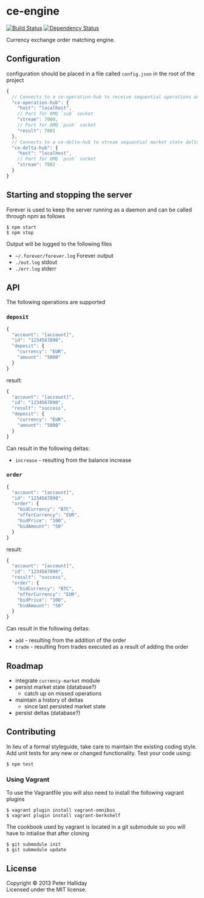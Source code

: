 ce-engine
=========

[![Build Status](https://travis-ci.org/pghalliday/ce-engine.png?branch=master)](https://travis-ci.org/pghalliday/ce-engine)
[![Dependency Status](https://gemnasium.com/pghalliday/ce-engine.png)](https://gemnasium.com/pghalliday/ce-engine)

Currency exchange order matching engine.

## Configuration

configuration should be placed in a file called `config.json` in the root of the project

```javascript
{
  // Connects to a ce-operation-hub to receive sequential operations and push the results
  "ce-operation-hub": {
    "host": "localhost",
    // Port for 0MQ `sub` socket 
    "stream": 7000,
    // Port for 0MQ `push` socket 
    "result": 7001    
  },
  // Connects to a ce-delta-hub to stream sequential market state deltas
  "ce-delta-hub": {
    "host": "localhost",
    // Port for 0MQ `push` socket 
    "stream": 7002
  }
}
```

## Starting and stopping the server

Forever is used to keep the server running as a daemon and can be called through npm as follows

```
$ npm start
$ npm stop
```

Output will be logged to the following files

- `~/.forever/forever.log` Forever output
- `./out.log` stdout
- `./err.log` stderr

## API

The following operations are supported

### `deposit`

```javascript
{
  "account": "[account]",
  "id": "1234567890",
  "deposit": {
    "currency": "EUR",
    "amount": "5000"
  }
}
```

result:

```javascript
{
  "account": "[account]",
  "id": "1234567890",
  "result": "success",
  "deposit": {
    "currency": "EUR",
    "amount": "5000"
  }
}
```

Can result in the following deltas:

- `increase` - resulting from the balance increase

### `order`

```javascript
{
  "account": "[account]",
  "id": "1234567890",
  "order": {
    "bidCurrency": "BTC",
    "offerCurrency": "EUR",
    "bidPrice": "100",
    "bidAmount": "50"
  }
}
```

result:

```javascript
{
  "account": "[account]",
  "id": "1234567890",
  "result": "success",
  "order": {
    "bidCurrency": "BTC",
    "offerCurrency": "EUR",
    "bidPrice": "100",
    "bidAmount": "50"
  }
}
```

Can result in the following deltas:

- `add` - resulting from the addition of the order
- `trade` - resulting from trades executed as a result of adding the order

## Roadmap

- integrate `currency-market` module
- persist market state (database?)
  - catch up on missed operations
- maintain a history of deltas
  - since last persisted market state
- persist deltas (database?)

## Contributing
In lieu of a formal styleguide, take care to maintain the existing coding style. Add unit tests for any new or changed functionality. Test your code using: 

```
$ npm test
```

### Using Vagrant
To use the Vagrantfile you will also need to install the following vagrant plugins

```
$ vagrant plugin install vagrant-omnibus
$ vagrant plugin install vagrant-berkshelf
```

The cookbook used by vagrant is located in a git submodule so you will have to intialise that after cloning

```
$ git submodule init
$ git submodule update
```

## License
Copyright &copy; 2013 Peter Halliday  
Licensed under the MIT license.
